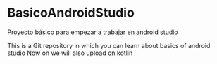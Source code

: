# BasicoAndroidStudio
Proyecto básico para empezar a trabajar en android studio

This is a Git repository in which you can learn about basics of android studio
Now on we will also upload on kotlin
